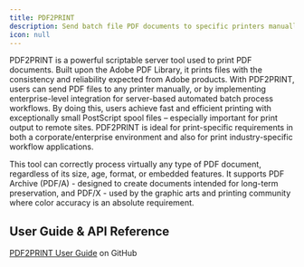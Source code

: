 ```yaml
---
title: PDF2PRINT
description: Send batch file PDF documents to specific printers manually or with command prompt
icon: null
---
```


PDF2PRINT is a powerful scriptable server tool used to print PDF documents. Built upon the Adobe PDF Library, it prints files with the consistency and reliability expected from Adobe products. With PDF2PRINT, users can send PDF files to any printer manually, or by implementing enterprise-level integration for server-based automated batch process workflows. By doing this, users achieve fast and efficient printing with exceptionally small PostScript spool files – especially important for print output to remote sites. PDF2PRINT is ideal for print-specific requirements in both a corporate/enterprise environment and also for print industry-specific workflow applications.  

This tool can correctly process virtually any type of PDF document, regardless of its size, age, format, or embedded features. It supports PDF Archive (PDF/A) - designed to create documents intended for long-term preservation, and PDF/X - used by the graphic arts and printing community where color accuracy is an absolute requirement. 

## User Guide & API Reference

[PDF2PRINT User Guide](https://github.com/datalogics/datalogics.github.io/blob/c600730629950fc9714bcda9ce7fafc31b8eaac4/PDF2PRINT/PDF2PRINT.pdf) on GitHub
